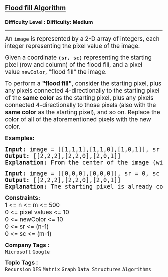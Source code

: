 <h2><a href="https://www.geeksforgeeks.org/problems/flood-fill-algorithm1856/1?utm_source=youtube&utm_medium=collab_striver_ytdescription&utm_campaign=flood-fill-algorithm">Flood fill Algorithm</a></h2><h3>Difficulty Level : Difficulty: Medium</h3><hr><div class="problems_problem_content__Xm_eO"><p><span style="font-size: 14pt;">An&nbsp;<code>image</code>&nbsp;is represented by a 2-D array of integers, each integer representing the pixel value of the image.</span></p>
<p><span style="font-size: 14pt;">Given a coordinate&nbsp;<strong><code>(sr, sc)</code></strong>&nbsp;representing the starting pixel (row and column) of the flood fill, and a pixel value&nbsp;<code>newColor</code>, "flood fill" the image.</span></p>
<p><span style="font-size: 14pt;">To perform a <strong>"flood fill"</strong>, consider the starting pixel, plus any pixels connected 4-directionally to the starting pixel of the <strong>same color</strong> as the starting pixel, plus any pixels connected 4-directionally to those pixels (also with the <strong>same color</strong> as the starting pixel), and so on. Replace the color of all of the aforementioned pixels with the new color.</span></p>
<p><span style="font-size: 14pt;"><strong>Examples:</strong></span></p>
<pre><span style="font-size: 14pt;"><strong>Input: </strong>image = [[1,1,1],[1,1,0],[1,0,1]], sr = 1, sc = 1, newColor = 2
<strong>Output: </strong>[[2,2,2],[2,2,0],[2,0,1]]
<strong>Explanation: </strong>From the center of the image (with position (sr, sc) = (1, 1)), all pixels connected by a path of the same color as the starting pixel are colored with the new color.Note the bottom corner is not colored 2, because it is not 4-directionally connected to the starting pixel.<br></span></pre>
<pre><span style="font-size: 14pt;"><strong>Input: </strong>image = [[0,0,0],[0,0,0]], sr = 0, sc = 0, newColor = 0
<strong>Output: </strong>[[2,2,2],[2,2,0],[2,0,1]]&nbsp;<br></span><strong style="font-size: 14pt;">Explanation: </strong><span style="font-size: 14pt;">The starting pixel is already colored with 0, which is the same as the target color. Therefore, no changes are made to the image.</span></pre>
<div><span style="font-size: 14pt;"><strong>Constraints:</strong><br>1 &lt;= n &lt;= m &lt;= 500<br>0 &lt;= pixel values &lt;= 10</span></div>
<div><span style="font-size: 14pt;">0 &lt;= newColor &lt;= 10</span></div>
<div><span style="font-size: 14pt;">0 &lt;= sr &lt;= (n-1)</span></div>
<div><span style="font-size: 14pt;">0 &lt;= sc &lt;= (m-1)</span></div></div><p><span style=font-size:18px><strong>Company Tags : </strong><br><code>Microsoft</code>&nbsp;<code>Google</code>&nbsp;<br><p><span style=font-size:18px><strong>Topic Tags : </strong><br><code>Recursion</code>&nbsp;<code>DFS</code>&nbsp;<code>Matrix</code>&nbsp;<code>Graph</code>&nbsp;<code>Data Structures</code>&nbsp;<code>Algorithms</code>&nbsp;